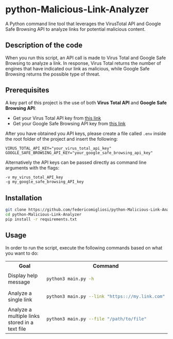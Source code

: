 # python-Malicious-Link-Analyzer
 A Python command line tool that leverages the VirusTotal API and Google Safe Browsing API to analyze links for potential malicious content.

## Description of the code
When you run this script, an API call is made to Virus Total and Google Safe Browsing to analyze a link. In response, Virus Total returns the number of engines that have indicated our link as malicious, while Google Safe Browsing returns the possible type of threat.

## Prerequisites

A key part of this project is the use of both **Virus Total API** and **Google Safe Browsing API**:
* Get your Virus Total API key from [this link](https://docs.virustotal.com/reference/overview)
* Get your Google Safe Browsing API key from [this link](https://developers.google.com/safe-browsing)

After you have obtained you API keys, please create a file called ```.env``` inside the root folder of the project and insert the following:
```
VIRUS_TOTAL_API_KEY="your_virus_total_api_key"
GOOGLE_SAFE_BROWSING_API_KEY="your_google_safe_browsing_api_key"
```

Alternatively the API keys can be passed directly as command line arguments with the flags:
```bash
-v my_virus_total_API_key
-g my_google_safe_browsing_API_key
```

## Installation
```bash
git clone https://github.com/federicomigliosi/python-Malicious-Link-Analyzer.git
cd python-Malicious-Link-Analyzer
pip install -r requirements.txt
```
## Usage
In order to run the script, execute the following commands based on what you want to do:

<table>
<tr>
<th>Goal</th><th>Command</th>
</tr>
<tr>
<td> Display help message </td>
<td>

```bash
python3 main.py -h
```

</td>
</tr>
<tr>
<td> Analyze a single link </td>
<td>

```bash
python3 main.py --link "https:://my.link.com"
```

</td>
</tr>
<tr>
<td> Analyze a multiple links stored in a text file </td>
<td>

```bash
python3 main.py --file "/path/to/file"
```

</td>
</tr>
</table>



